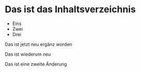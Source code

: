 # Das ist das Inhaltsverzeichnis
- Eins
- Zwei
- Drei

Das ist jetzt neu ergänz worden

Das ist wiederum neu

Das ist eine zweite Änderung